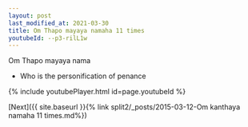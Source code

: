 ```yaml
---
layout: post
last_modified_at: 2021-03-30
title: Om Thapo mayaya namaha 11 times
youtubeId: --p3-rilL1w
---
```

 
 
Om Thapo mayaya nama 
 
 -  Who is the personification of penance 
 
  
 
  
 
 
 
 
 
 


{% include youtubePlayer.html id=page.youtubeId %}
 
[Next]({{ site.baseurl }}{% link  split2/_posts/2015-03-12-Om kanthaya namaha 11 times.md%})
 
